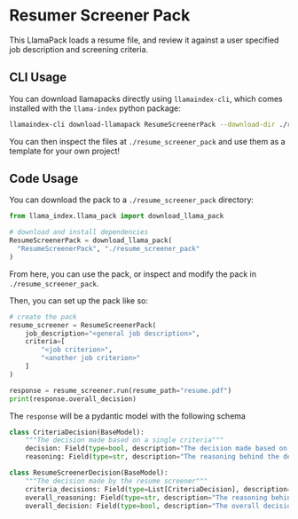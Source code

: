 # Resumer Screener Pack

This LlamaPack loads a resume file, and review it against a user specified job description and screening criteria.

## CLI Usage

You can download llamapacks directly using `llamaindex-cli`, which comes installed with the `llama-index` python package:

```bash
llamaindex-cli download-llamapack ResumeScreenerPack --download-dir ./resume_screener_pack
```

You can then inspect the files at `./resume_screener_pack` and use them as a template for your own project!

## Code Usage

You can download the pack to a `./resume_screener_pack` directory:

```python
from llama_index.llama_pack import download_llama_pack

# download and install dependencies
ResumeScreenerPack = download_llama_pack(
  "ResumeScreenerPack", "./resume_screener_pack"
)
```

From here, you can use the pack, or inspect and modify the pack in `./resume_screener_pack`.

Then, you can set up the pack like so:

```python
# create the pack
resume_screener = ResumeScreenerPack(
    job_description="<general job description>",
    criteria=[
        "<job criterion>",
        "<another job criterion>"
    ]
)
```

```python
response = resume_screener.run(resume_path="resume.pdf")
print(response.overall_decision)
```

The `response` will be a pydantic model with the following schema

```python
class CriteriaDecision(BaseModel):
    """The decision made based on a single criteria"""
    decision: Field(type=bool, description="The decision made based on the criteria")
    reasoning: Field(type=str, description="The reasoning behind the decision")

class ResumeScreenerDecision(BaseModel):
    """The decision made by the resume screener"""
    criteria_decisions: Field(type=List[CriteriaDecision], description="The decisions made based on the criteria")
    overall_reasoning: Field(type=str, description="The reasoning behind the overall decision")
    overall_decision: Field(type=bool, description="The overall decision made based on the criteria")
```
